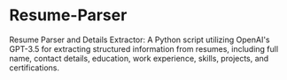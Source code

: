 # Resume-Parser
Resume Parser and Details Extractor: A Python script utilizing OpenAI's GPT-3.5 for extracting structured information from resumes, including full name, contact details, education, work experience, skills, projects, and certifications.

